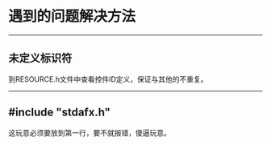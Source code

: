 # 遇到的问题解决方法
***
## 未定义标识符  
到RESOURCE.h文件中查看控件ID定义，保证与其他的不重复。
***
## #include "stdafx.h"
这玩意必须要放到第一行，要不就报错，傻逼玩意。
